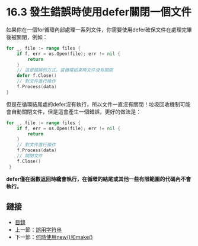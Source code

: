 # 16.3 發生錯誤時使用defer關閉一個文件

如果你在一個for循環內部處理一系列文件，你需要使用defer確保文件在處理完畢後被關閉，例如：

```go
for _, file := range files {
    if f, err = os.Open(file); err != nil {
        return
    }
    // 這是錯誤的方式，當循環結束時文件沒有關閉
    defer f.Close()
    // 對文件進行操作
    f.Process(data)
}
```

但是在循環結尾處的defer沒有執行，所以文件一直沒有關閉！垃圾回收機制可能會自動關閉文件，但是這會產生一個錯誤，更好的做法是：

```go
for _, file := range files {
    if f, err = os.Open(file); err != nil {
        return
    }
    // 對文件進行操作
    f.Process(data)
    // 關閉文件
    f.Close()
 }
```

**defer僅在函數返回時纔會執行，在循環的結尾或其他一些有限範圍的代碼內不會執行。**

## 鏈接

- [目錄](directory.md)
- 上一節：[誤用字符串](16.2.md)
- 下一節：[何時使用new()和make()](16.4.md)